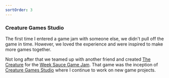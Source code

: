 ```yaml
---
sortOrder: 3
---
```


### Creature Games Studio

The first time I entered a game jam with someone else, we didn't pull off the game in time. However, we loved the experience and were inspired to make more games together.

Not long after that we teamed up with another friend and created [The Creature](https://supergobo.itch.io/the-creature) for the [Week Sauce Game Jam](https://itch.io/jam/weeksauce-3). That game was the inception of [Creature Games Studio](https://www.creaturegamesstudio.com/) where I continue to work on new game projects.

<image-row class='expand-md'>
  <responsive-img source="/images/games/creature-1.png"></responsive-img>
  <responsive-img source="/images/games/creature-2.png"></responsive-img>
</image-row>